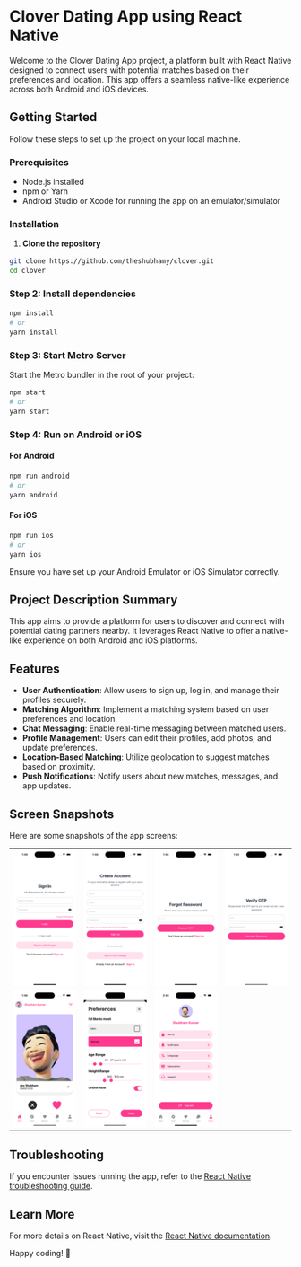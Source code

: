# Clover Dating App using React Native

Welcome to the Clover Dating App project, a platform built with React Native designed to connect users with potential matches based on their preferences and location. This app offers a seamless native-like experience across both Android and iOS devices.

## Getting Started

Follow these steps to set up the project on your local machine.

### Prerequisites

- Node.js installed
- npm or Yarn
- Android Studio or Xcode for running the app on an emulator/simulator

### Installation

1. **Clone the repository**

```bash
git clone https://github.com/theshubhamy/clover.git
cd clover
```

### Step 2: Install dependencies

```bash
npm install
# or
yarn install
```

### Step 3: Start Metro Server

Start the Metro bundler in the root of your project:

```bash
npm start
# or
yarn start
```

### Step 4: Run on Android or iOS

#### For Android

```bash
npm run android
# or
yarn android
```

#### For iOS

```bash
npm run ios
# or
yarn ios
```

Ensure you have set up your Android Emulator or iOS Simulator correctly.

## Project Description Summary

This app aims to provide a platform for users to discover and connect with potential dating partners nearby. It leverages React Native to offer a native-like experience on both Android and iOS platforms.

## Features

- **User Authentication**: Allow users to sign up, log in, and manage their profiles securely.
- **Matching Algorithm**: Implement a matching system based on user preferences and location.
- **Chat Messaging**: Enable real-time messaging between matched users.
- **Profile Management**: Users can edit their profiles, add photos, and update preferences.
- **Location-Based Matching**: Utilize geolocation to suggest matches based on proximity.
- **Push Notifications**: Notify users about new matches, messages, and app updates.

## Screen Snapshots

Here are some snapshots of the app screens:

<table>
  <tr>
	  <td><img src="snapshot/Signin.png" alt="Signin" width="200"/></td>
	  <td><img src="snapshot/Register.png" alt="Register" width="200"/></td>
	  <td><img src="snapshot/ForgotPassword.png" alt="ForgotPassword" width="200"/></td>
	  <td><img src="snapshot/OtpVerification.png" alt="OtpVerification" width="200"/></td>
  </tr>
  <tr>
		<td><img src="snapshot/Home.png" alt="Profile" width="200"/></td>
		<td><img src="snapshot/Preference.png" alt="Profile" width="200"/></td>
    <td><img src="snapshot/Profile.png" alt="Profile" width="200"/></td>
  </tr>
</table>

## Troubleshooting

If you encounter issues running the app, refer to the [React Native troubleshooting guide](https://reactnative.dev/docs/troubleshooting).

## Learn More

For more details on React Native, visit the [React Native documentation](https://reactnative.dev/docs/getting-started).

Happy coding! 🚀
